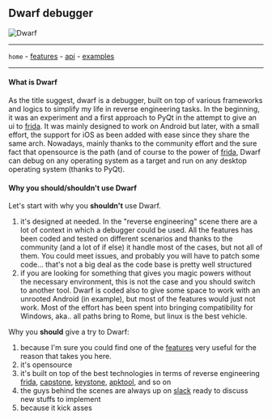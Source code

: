 ## Dwarf debugger

![Dwarf](https://github.com/iGio90/Dwarf/raw/master/ui/dwarf.png) 

--------

`home` - [features](./features.html) - [api](./api.html) - [examples](./examples.html)

--------

#### What is Dwarf

As the title suggest, dwarf is a debugger, built on top of various frameworks and logics to simplify my life in reverse engineering tasks.
In the beginning, it was an experiment and a first approach to PyQt in the attempt to give an ui to [frida](http://frida.re).
It was mainly designed to work on Android but later, with a small effort, the support for iOS as been added with ease since they share the same arch.
Nowadays, mainly thanks to the community effort and the sure fact that opensource is the path (and of course to the power of [frida](http://frida.re),
Dwarf can debug on any operating system as a target and run on any desktop operating system (thanks to PyQt).

#### Why you should/shouldn't use Dwarf
Let's start with why you **shouldn't** use Dwarf.

1) it's designed at needed. In the "reverse engineering" scene there are a lot of context in which a debugger could be used.
All the features has been coded and tested on different scenarios and thanks to the community (and a lot of if else) it handle most of the cases, but not all of them.
You could meet issues, and probably you will have to patch some code... that's not a big deal as the code base is pretty well structured
2) if you are looking for something that gives you magic powers without the necessary environment, this is not the case and you should switch to another tool. 
Dwarf is coded also to give some space to work with an unrooted Android (in example), but most of the features would just not work.
Most of the effort has been spent into bringing compatibility for Windows, aka.. all paths bring to Rome, but linux is the best vehicle.

Why you **should** give a try to Dwarf:

1) because I'm sure you could find one of the [features](./features.html) very useful for the reason that takes you here.
2) it's opensource
3) it's built on top of the best technologies in terms of reverse engineering [frida](http://frida.re), [capstone](http://www.capstone-engine.org/), 
[keystone](http://www.keystone-engine.org/), [apktool](https://ibotpeaches.github.io/Apktool/), and so on
4) the guys behind the scenes are always up on [slack](https://join.slack.com/t/resecret/shared_invite/enQtMzc1NTg4MzE3NjA1LTlkNzYxNTIwYTc2ZTYyOWY1MTQ1NzBiN2ZhYjQwYmY0ZmRhODQ0NDE3NmRmZjFiMmE1MDYwNWJlNDVjZDcwNGE)
ready to discuss new stuffs to implement
5) because it kick asses